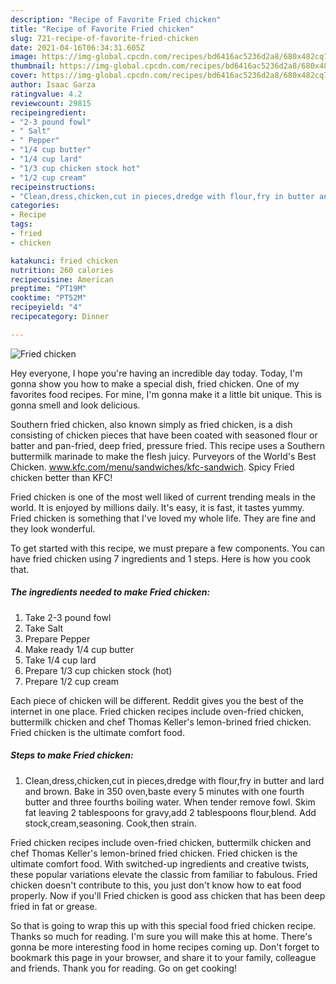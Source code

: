 ```yaml
---
description: "Recipe of Favorite Fried chicken"
title: "Recipe of Favorite Fried chicken"
slug: 721-recipe-of-favorite-fried-chicken
date: 2021-04-16T06:34:31.605Z
image: https://img-global.cpcdn.com/recipes/bd6416ac5236d2a8/680x482cq70/fried-chicken-recipe-main-photo.jpg
thumbnail: https://img-global.cpcdn.com/recipes/bd6416ac5236d2a8/680x482cq70/fried-chicken-recipe-main-photo.jpg
cover: https://img-global.cpcdn.com/recipes/bd6416ac5236d2a8/680x482cq70/fried-chicken-recipe-main-photo.jpg
author: Isaac Garza
ratingvalue: 4.2
reviewcount: 29815
recipeingredient:
- "2-3 pound fowl"
- " Salt"
- " Pepper"
- "1/4 cup butter"
- "1/4 cup lard"
- "1/3 cup chicken stock hot"
- "1/2 cup cream"
recipeinstructions:
- "Clean,dress,chicken,cut in pieces,dredge with flour,fry in butter and lard and brown. Bake in 350 oven,baste every 5 minutes with one fourth butter and three fourths boiling water. When tender remove fowl. Skim fat leaving 2 tablespoons for gravy,add 2 tablespoons flour,blend. Add stock,cream,seasoning. Cook,then strain."
categories:
- Recipe
tags:
- fried
- chicken

katakunci: fried chicken 
nutrition: 260 calories
recipecuisine: American
preptime: "PT19M"
cooktime: "PT52M"
recipeyield: "4"
recipecategory: Dinner

---
```



![Fried chicken](https://img-global.cpcdn.com/recipes/bd6416ac5236d2a8/680x482cq70/fried-chicken-recipe-main-photo.jpg)

Hey everyone, I hope you're having an incredible day today. Today, I'm gonna show you how to make a special dish, fried chicken. One of my favorites food recipes. For mine, I'm gonna make it a little bit unique. This is gonna smell and look delicious.

Southern fried chicken, also known simply as fried chicken, is a dish consisting of chicken pieces that have been coated with seasoned flour or batter and pan-fried, deep fried, pressure fried. This recipe uses a Southern buttermilk marinade to make the flesh juicy. Purveyors of the World&#39;s Best Chicken. www.kfc.com/menu/sandwiches/kfc-sandwich. Spicy Fried chicken better than KFC!

Fried chicken is one of the most well liked of current trending meals in the world. It is enjoyed by millions daily. It's easy, it is fast, it tastes yummy. Fried chicken is something that I've loved my whole life. They are fine and they look wonderful.


To get started with this recipe, we must prepare a few components. You can have fried chicken using 7 ingredients and 1 steps. Here is how you cook that.

<!--inarticleads1-->

##### The ingredients needed to make Fried chicken:

1. Take 2-3 pound fowl
1. Take  Salt
1. Prepare  Pepper
1. Make ready 1/4 cup butter
1. Take 1/4 cup lard
1. Prepare 1/3 cup chicken stock (hot)
1. Prepare 1/2 cup cream


Each piece of chicken will be different. Reddit gives you the best of the internet in one place. Fried chicken recipes include oven-fried chicken, buttermilk chicken and chef Thomas Keller&#39;s lemon-brined fried chicken. Fried chicken is the ultimate comfort food. 

<!--inarticleads2-->

##### Steps to make Fried chicken:

1. Clean,dress,chicken,cut in pieces,dredge with flour,fry in butter and lard and brown. Bake in 350 oven,baste every 5 minutes with one fourth butter and three fourths boiling water. When tender remove fowl. Skim fat leaving 2 tablespoons for gravy,add 2 tablespoons flour,blend. Add stock,cream,seasoning. Cook,then strain.


Fried chicken recipes include oven-fried chicken, buttermilk chicken and chef Thomas Keller&#39;s lemon-brined fried chicken. Fried chicken is the ultimate comfort food. With switched-up ingredients and creative twists, these popular variations elevate the classic from familiar to fabulous. Fried chicken doesn&#39;t contribute to this, you just don&#39;t know how to eat food properly. Now if you&#39;ll Fried chicken is good ass chicken that has been deep fried in fat or grease. 

So that is going to wrap this up with this special food fried chicken recipe. Thanks so much for reading. I'm sure you will make this at home. There's gonna be more interesting food in home recipes coming up. Don't forget to bookmark this page in your browser, and share it to your family, colleague and friends. Thank you for reading. Go on get cooking!
